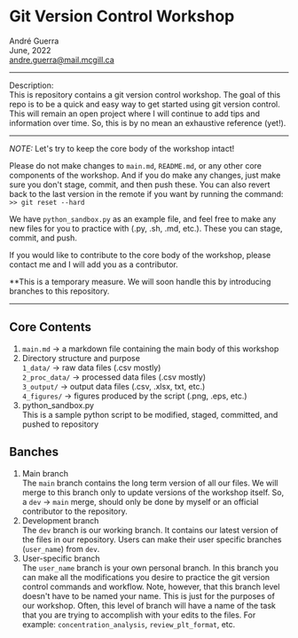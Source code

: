 # Git Version Control Workshop
André Guerra \
June, 2022 \
andre.guerra@mail.mcgill.ca  

---
Description: \
This is repository contains a git version control workshop. The goal of this repo is to be a quick and easy way to get started using git version control. This will remain an open project where I will continue to add tips and information over time. So, this is by no mean an exhaustive reference (yet!).

---
*NOTE:* Let's try to keep the core body of the workshop intact!

Please do not make changes to `main.md`, `README.md`, or any other core components of the workshop. And if you do make any changes, just make sure you don't stage, commit, and then push these. You can also revert back to the last version in the remote if you want by running the command: \
`>> git reset --hard`

We have `python_sandbox.py` as an example file, and feel free to make any new files for you to practice with (.py, .sh, .md, etc.). These you can stage, commit, and push. 

If you would like to contribute to the core body of the workshop, please contact me and I will add you as a contributor.

**This is a temporary measure. We will soon handle this by introducing branches to this repository.

---
## Core Contents
1. `main.md` $\rightarrow$ a markdown file containing the main body of this workshop
2. Directory structure and purpose \
`1_data/` $\rightarrow$ raw data files (.csv mostly) \
`2_proc_data/` $\rightarrow$ processed data files (.csv mostly) \
`3_output/` $\rightarrow$ output data files (.csv, .xlsx, txt, etc.) \
`4_figures/` $\rightarrow$ figures produced by the script (.png, .eps, etc.)
3. python_sandbox.py \
This is a sample python script to be modified, staged, committed, and pushed to repository

## Banches
1. Main branch \
    The `main` branch contains the long term version of all our files. We will merge to this branch only to update versions of the workshop itself. So, a `dev` $\rightarrow$ `main` merge, should only be done by myself or an official contributor to the repository. 
2. Development branch \
    The `dev` branch is our working branch. It contains our latest version of the files in our repository. Users can make their user specific branches (`user_name`) from `dev`.
3. User-specific branch \
    The `user_name` branch is your own personal branch. In this branch you can make all the modifications you desire to practice the git version control commands and workflow. Note, however, that this branch level doesn't have to be named your name. This is just for the purposes of our workshop. Often, this level of branch will have a name of the task that you are trying to accomplish with your edits to the files. For example: `concentration_analysis`, `review_plt_format`, etc.
